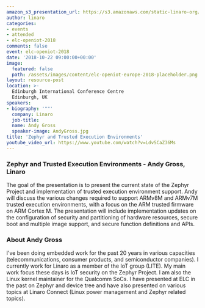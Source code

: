 ```yaml
---
amazon_s3_presentation_url: https://s3.amazonaws.com/static-linaro-org/event-resources/elc-openiot-2018/elc-openiot-2018-zephyr-and-trusted-execution-environments.pdf
author: linaro
categories:
- events
- attended
- elc-openiot-2018
comments: false
event: elc-openiot-2018
date: '2018-10-22 09:00:00+00:00'
image:
  featured: false
  path: /assets/images/content/elc-openiot-europe-2018-placeholder.png
layout: resource-post
location: >-
  Edinburgh International Conference Centre
  Edinburgh, UK
speakers:
- biography: '""'
  company: Linaro
  job-title: 
  name: Andy Gross
  speaker-image: AndyGross.jpg
title: 'Zephyr and Trusted Execution Environments'
youtube_video_url: https://www.youtube.com/watch?v=LdvSCaZ36Ms
---
```

### Zephyr and Trusted Execution Environments - Andy Gross, Linaro

The goal of the presentation is to present the current state of the Zephyr Project and implementation of trusted execution environment support. Andy will discuss the various changes required to support ARMv8M and ARMv7M trusted execution environments, with a focus on the ARM trusted firmware on ARM Cortex M. The presentation will include implementation updates on the configuration of security and partitioning of hardware resources, secure boot and multiple image support, and secure function definitions and APIs. 

### About Andy Gross
I've been doing embedded work for the past 20 years in various capacities (telecommunications, consumer products, and semiconductor companies). I currently work for Linaro as a member of the IoT group (LITE). My main work focus these days is IoT security on the Zephyr Project. I am also the Linux kernel maintainer for the Qualcomm SoCs. I have presented at ELC in the past on Zephyr and device tree and have also presented on various topics at Linaro Connect (Linux power management and Zephyr related topics).